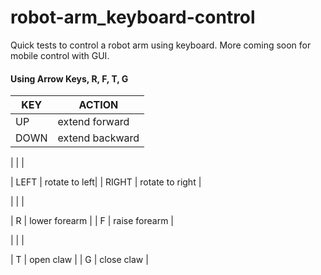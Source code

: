 # robot-arm_keyboard-control

Quick tests to control a robot arm using keyboard. More coming soon for mobile control with GUI.


#### Using Arrow Keys, R, F, T, G

| KEY | ACTION |
| --- | --- |
| UP | extend forward |
| DOWN | extend backward |

| | |

| LEFT | rotate to left|
| RIGHT | rotate to right |

| | |

| R | lower forearm  |
| F | raise forearm |

| | |

| T | open claw |
| G | close claw |
